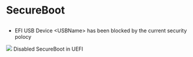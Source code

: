 # SecureBoot

## 
* EFI USB Device \<USBName\> has been blocked by the current security polocy

[<img src="https://i.stack.imgur.com/9ZaKM.jpg">](https://i.stack.imgur.com/9ZaKM.jpg)
Disabled SecureBoot in UEFI
